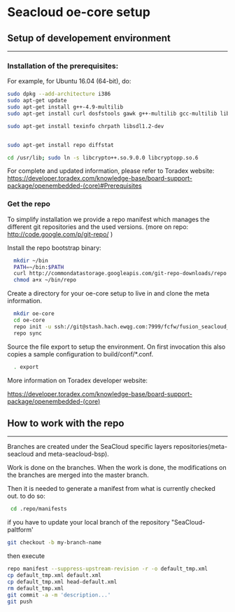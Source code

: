# Seacloud oe-core setup

## Setup of developement environment
----------
### Installation of the prerequisites:

For example, for Ubuntu 16.04 (64-bit), do:
```bash
sudo dpkg --add-architecture i386
sudo apt-get update
sudo apt-get install g++-4.9-multilib
sudo apt-get install curl dosfstools gawk g++-multilib gcc-multilib lib32z1-dev libcrypto++9v5:i386 libcrypto++-dev:i386 liblzo2-dev:i386 libstdc++-4.9-dev:i386 libusb-1.0-0:i386 libusb-1.0-0-dev:i386 uuid-dev:i386

sudo apt-get install texinfo chrpath libsdl1.2-dev


sudo apt-get install repo diffstat

cd /usr/lib; sudo ln -s libcrypto++.so.9.0.0 libcryptopp.so.6
```
For complete and updated information, please refer to Toradex website:
https://developer.toradex.com/knowledge-base/board-support-package/openembedded-(core)#Prerequisites

### Get the repo
To simplify installation we provide a repo manifest which manages the different git repositories
and the used versions. (more on repo: http://code.google.com/p/git-repo/ )

Install the repo bootstrap binary:
```bash
  mkdir ~/bin
  PATH=~/bin:$PATH
  curl http://commondatastorage.googleapis.com/git-repo-downloads/repo > ~/bin/repo
  chmod a+x ~/bin/repo
```
Create a directory for your oe-core setup to live in and clone the meta information.
```bash
  mkdir oe-core
  cd oe-core
  repo init -u ssh://git@stash.hach.ewqg.com:7999/fcfw/fusion_seacloud_platform.git -b master
  repo sync
```
Source the file export to setup the environment. On first invocation this also copies a sample
configuration to build/conf/*.conf.
```bash
  . export
```

More information on Toradex developer website:

  https://developer.toradex.com/knowledge-base/board-support-package/openembedded-(core)

## How to work with the repo
------------
Branches are created under the SeaCloud specific layers repositories(meta-seacloud and meta-seacloud-bsp).

Work is done on the branches. When the work is done, the modifications on the branches are merged into the master branch.

Then it is needed to  generate a manifest from what is currently checked out. to do so:
```bash
 cd .repo/manifests
 ```
 if you have to update your local branch of the repository "SeaCloud-paltform'
 ```bash
 git checkout -b my-branch-name
 ```
 then execute
 ```bash
 repo manifest --suppress-upstream-revision -r -o default_tmp.xml
 cp default_tmp.xml default.xml
 cp default_tmp.xml head-default.xml
 rm default_tmp.xml
 git commit -a -m 'description...'
 git push
 ```



